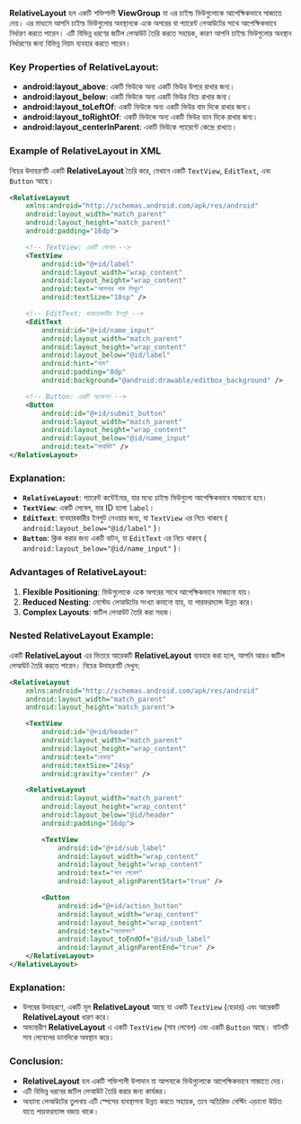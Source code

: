 **RelativeLayout** হল একটি শক্তিশালী **ViewGroup** যা এর চাইল্ড ভিউগুলোকে আপেক্ষিকভাবে সাজাতে দেয়। এর মাধ্যমে আপনি চাইল্ড ভিউগুলোর অবস্থানকে একে অপরের বা প্যারেন্ট লেআউটের সাথে আপেক্ষিকভাবে নির্ধারণ করতে পারেন। এটি বিভিন্ন ধরণের জটিল লেআউট তৈরি করতে সহায়ক, কারণ আপনি চাইল্ড ভিউগুলোর অবস্থান নির্ধারণের জন্য বিভিন্ন নিয়ম ব্যবহার করতে পারেন।

### Key Properties of RelativeLayout:
- **android:layout_above**: একটি ভিউকে অন্য একটি ভিউর উপরে রাখার জন্য।
- **android:layout_below**: একটি ভিউকে অন্য একটি ভিউর নিচে রাখার জন্য।
- **android:layout_toLeftOf**: একটি ভিউকে অন্য একটি ভিউর বাম দিকে রাখার জন্য।
- **android:layout_toRightOf**: একটি ভিউকে অন্য একটি ভিউর ডান দিকে রাখার জন্য।
- **android:layout_centerInParent**: একটি ভিউকে প্যারেন্টে কেন্দ্রে রাখতে।

### Example of RelativeLayout in XML

নিচের উদাহরণটি একটি **RelativeLayout** তৈরি করে, যেখানে একটি `TextView`, `EditText`, এবং `Button` আছে। 

```xml
<RelativeLayout
    xmlns:android="http://schemas.android.com/apk/res/android"
    android:layout_width="match_parent"
    android:layout_height="match_parent"
    android:padding="16dp">

    <!-- TextView: একটি লেবেল -->
    <TextView
        android:id="@+id/label"
        android:layout_width="wrap_content"
        android:layout_height="wrap_content"
        android:text="আপনার নাম লিখুন"
        android:textSize="18sp" />

    <!-- EditText: ব্যবহারকারীর ইনপুট -->
    <EditText
        android:id="@+id/name_input"
        android:layout_width="match_parent"
        android:layout_height="wrap_content"
        android:layout_below="@id/label"
        android:hint="নাম"
        android:padding="8dp"
        android:background="@android:drawable/editbox_background" />

    <!-- Button: একটি অ্যাকশন -->
    <Button
        android:id="@+id/submit_button"
        android:layout_width="match_parent"
        android:layout_height="wrap_content"
        android:layout_below="@id/name_input"
        android:text="সাবমিট" />
</RelativeLayout>
```

### Explanation:
- **`RelativeLayout`**: প্যারেন্ট কন্টেইনার, যার মধ্যে চাইল্ড ভিউগুলো আপেক্ষিকভাবে সাজানো হবে।
- **`TextView`**: একটি লেবেল, যার ID হলো `label`।
- **`EditText`**: ব্যবহারকারীর ইনপুট নেওয়ার জন্য, যা `TextView` এর নিচে থাকবে ( `android:layout_below="@id/label"` )।
- **`Button`**: ক্লিক করার জন্য একটি বাটন, যা `EditText` এর নিচে থাকবে ( `android:layout_below="@id/name_input"` )।

### Advantages of RelativeLayout:
1. **Flexible Positioning**: ভিউগুলোকে একে অপরের সাথে আপেক্ষিকভাবে সাজানো যায়।
2. **Reduced Nesting**: নেস্টেড লেআউটের সংখ্যা কমানো যায়, যা পারফরম্যান্স উন্নত করে।
3. **Complex Layouts**: জটিল লেআউট তৈরি করা সহজ।

### Nested RelativeLayout Example:
একটি **RelativeLayout** এর ভিতরে আরেকটি **RelativeLayout** ব্যবহার করা হলে, আপনি আরও জটিল লেআউট তৈরি করতে পারেন। নিচের উদাহরণটি দেখুন:

```xml
<RelativeLayout
    xmlns:android="http://schemas.android.com/apk/res/android"
    android:layout_width="match_parent"
    android:layout_height="match_parent">

    <TextView
        android:id="@+id/header"
        android:layout_width="match_parent"
        android:layout_height="wrap_content"
        android:text="হেডার"
        android:textSize="24sp"
        android:gravity="center" />

    <RelativeLayout
        android:layout_width="match_parent"
        android:layout_height="wrap_content"
        android:layout_below="@id/header"
        android:padding="16dp">

        <TextView
            android:id="@+id/sub_label"
            android:layout_width="wrap_content"
            android:layout_height="wrap_content"
            android:text="সাব লেবেল"
            android:layout_alignParentStart="true" />

        <Button
            android:id="@+id/action_button"
            android:layout_width="wrap_content"
            android:layout_height="wrap_content"
            android:text="অ্যাকশন"
            android:layout_toEndOf="@id/sub_label"
            android:layout_alignParentEnd="true" />
    </RelativeLayout>
</RelativeLayout>
```

### Explanation:
- উপরের উদাহরণে, একটি মূল **RelativeLayout** আছে যা একটি `TextView` (হেডার) এবং আরেকটি **RelativeLayout** ধারণ করে। 
- অভ্যন্তরীণ **RelativeLayout** এ একটি `TextView` (সাব লেবেল) এবং একটি `Button` আছে। বাটনটি সাব লেবেলের ডানদিকে অবস্থান করে।

### Conclusion:
- **RelativeLayout** হল একটি শক্তিশালী উপাদান যা আপনাকে ভিউগুলোকে আপেক্ষিকভাবে সাজাতে দেয়।
- এটি বিভিন্ন ধরনের জটিল লেআউট তৈরি করার জন্য কার্যকর।
- অন্যান্য লেআউটের তুলনায় এটি স্পেসের ব্যবস্থাপনা উন্নত করতে সহায়ক, তবে অতিরিক্ত নেস্টিং এড়ানো উচিত যাতে পারফরম্যান্স বজায় থাকে।